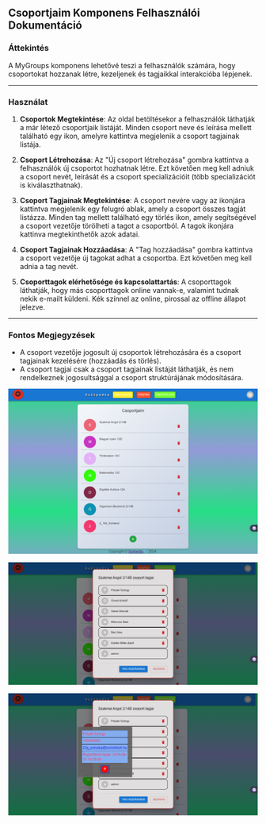 ## Csoportjaim Komponens Felhasználói Dokumentáció

### Áttekintés

A MyGroups komponens lehetővé teszi a felhasználók számára, hogy csoportokat hozzanak létre, kezeljenek és tagjaikkal interakcióba lépjenek.

---

### Használat

1. **Csoportok Megtekintése**: Az oldal betöltésekor a felhasználók láthatják a már létező csoportjaik listáját. Minden csoport neve és leírása mellett található egy ikon, amelyre kattintva megjelenik a csoport tagjainak listája.

2. **Csoport Létrehozása**: Az "Új csoport létrehozása" gombra kattintva a felhasználók új csoportot hozhatnak létre. Ezt követően meg kell adniuk a csoport nevét, leírását és a csoport specializációit (több specializációt is kiválaszthatnak).

3. **Csoport Tagjainak Megtekintése**: A csoport nevére vagy az ikonjára kattintva megjelenik egy felugró ablak, amely a csoport összes tagját listázza. Minden tag mellett található egy törlés ikon, amely segítségével a csoport vezetője törölheti a tagot a csoportból. A tagok ikonjára kattinva megtekinthetők azok adatai.

4. **Csoport Tagjainak Hozzáadása**: A "Tag hozzáadása" gombra kattintva a csoport vezetője új tagokat adhat a csoportba. Ezt követően meg kell adnia a tag nevét.

5. **Csoporttagok elérhetősége és kapcsolattartás**: A csoporttagok láthatják, hogy más csoporttagok online vannak-e, valamint tudnak nekik e-mailt küldeni. Kék színnel az online, pirossal az offline állapot jelezve. 

---

### Fontos Megjegyzések

- A csoport vezetője jogosult új csoportok létrehozására és a csoport tagjainak kezelésére (hozzáadás és törlés).
- A csoport tagjai csak a csoport tagjainak listáját láthatják, és nem rendelkeznek jogosultsággal a csoport struktúrájának módosítására.

![Admin felhasználó összes csoportja](./images/myGroupsGroupImg.png)

![Szakmai angol csoport össze tagja](./images/myGroupsMembersImg.png)

![Szakmai angol csoport Polyák György tagjának adatai](./images/myGroupsMembersDataImg.png)
